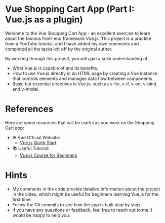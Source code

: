 # Vue Shopping Cart App (Part I: Vue.js as a plugin)

Welcome to the Vue Shopping Cart App - an excellent exercise to learn about the famous front-end framework Vue.js. This project is a practice from a YouTube tutorial, and I have added my own comments and completed all the tasks left off by the original author.

By working through this project, you will gain a solid understanding of:

- What Vue.js is capable of and its benefits.
- How to use Vue.js directly in an HTML page by creating a Vue instance that controls elements and manages data flow between components.
- Basic but essential directives in Vue.js, such as v-for, v-if, v-on, v-bind, and v-model.

# References

Here are some resources that will be useful as you work on the Shopping Cart app:

- ⚙️ Vue Official Website:
    - [Vue.js Quick Start](https://vuejs.org/guide/quick-start.html)
- 📚 Useful Tutorial:
    - [Vue.js Course for Beginners](https://www.youtube.com/watch?v=FXpIoQ_rT_c&t=0s)

# Hints

- My comments in the code provide detailed information about the project in the video, which might be useful for beginners learning Vue.js for the first time.
- Follow the Git commits to see how the app is built step by step.
- If you have any questions or feedback, feel free to reach out to me. I would be happy to help you.
